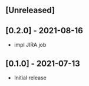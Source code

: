 ## [Unreleased]

## [0.2.0] - 2021-08-16

- impl JIRA job

## [0.1.0] - 2021-07-13

- Initial release
